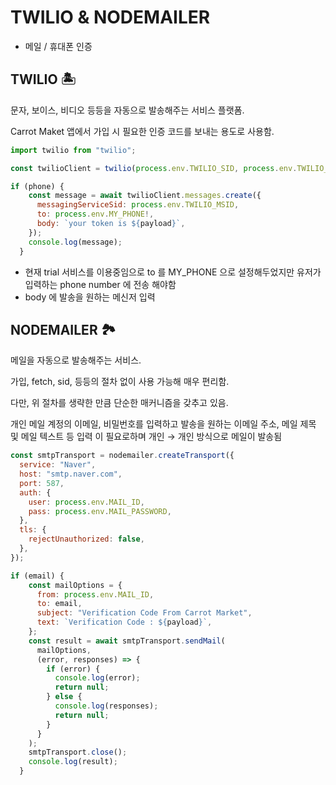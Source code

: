 # TWILIO & NODEMAILER
- 메일 / 휴대폰 인증

## TWILIO 🏝

문자, 보이스, 비디오 등등을 자동으로 발송해주는 서비스 플랫폼.

Carrot Maket 앱에서 가입 시 필요한 인증 코드를 보내는 용도로 사용함.

```jsx
import twilio from "twilio";

const twilioClient = twilio(process.env.TWILIO_SID, process.env.TWILIO_TOKEN);

if (phone) {
    const message = await twilioClient.messages.create({
      messagingServiceSid: process.env.TWILIO_MSID,
      to: process.env.MY_PHONE!,
      body: `your token is ${payload}`,
    });
    console.log(message);
  }
```

- 현재 trial 서비스를 이용중임으로 to 를 MY_PHONE 으로 설정해두었지만 유저가 입력하는 phone number 에 전송 해야함
- body 에 발송을 원하는 메신저 입력

## NODEMAILER 🏞

메일을 자동으로 발송해주는 서비스.

가입, fetch, sid, 등등의 절차 없이 사용 가능해 매우 편리함.

다만, 위 절차를 생략한 만큼 단순한 매커니즘을 갖추고 있음.

개인 메일 계정의 이메일, 비밀번호를 입력하고 발송을 원하는 이메일 주소, 메일 제목 및 메일 텍스트 등 입력 이 필요로하며 개인 → 개인 방식으로 메일이 발송됨 

```jsx
const smtpTransport = nodemailer.createTransport({
  service: "Naver",
  host: "smtp.naver.com",
  port: 587,
  auth: {
    user: process.env.MAIL_ID,
    pass: process.env.MAIL_PASSWORD,
  },
  tls: {
    rejectUnauthorized: false,
  },
});

if (email) {
    const mailOptions = {
      from: process.env.MAIL_ID,
      to: email,
      subject: "Verification Code From Carrot Market",
      text: `Verification Code : ${payload}`,
    };
    const result = await smtpTransport.sendMail(
      mailOptions,
      (error, responses) => {
        if (error) {
          console.log(error);
          return null;
        } else {
          console.log(responses);
          return null;
        }
      }
    );
    smtpTransport.close();
    console.log(result);
  }
```
